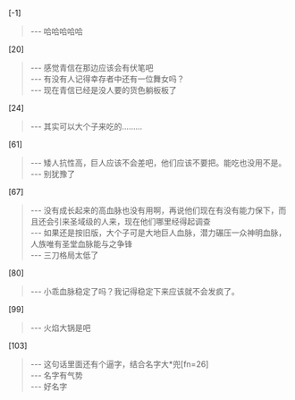 
[-1] 
>--- 哈哈哈哈哈<br>

[20] 
>--- 感觉青信在那边应该会有伏笔吧<br>
>--- 有没有人记得幸存者中还有一位舞女吗？<br>
>--- 现在青信已经是没人要的货色躺板板了<br>

[24] 
>--- 其实可以大个子来吃的………<br>

[61] 
>--- 矮人抗性高，巨人应该不会差吧，他们应该不要把。能吃也没用不是。<br>
>--- 别犹豫了<br>

[67] 
>--- 没有成长起来的高血脉也没有用啊，再说他们现在有没有能力保下，而且还会引来圣域级的人来，现在他们哪里经得起调查<br>
>--- 如果还是按旧版，大个子可是大地巨人血脉，潜力碾压一众神明血脉，人族唯有圣堂血脉能与之争锋<br>
>--- 三刀格局太低了<br>

[80] 
>--- 小乖血脉稳定了吗？我记得稳定下来应该就不会发疯了。<br>

[99] 
>--- 火焰大锅是吧<br>

[103] 
>--- 这句话里面还有个逼字，结合名字大*兜[fn=26]<br>
>--- 名字有气势<br>
>--- 好名字<br>
